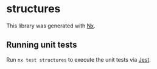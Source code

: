 # structures

This library was generated with [Nx](https://nx.dev).

## Running unit tests

Run `nx test structures` to execute the unit tests via [Jest](https://jestjs.io).
